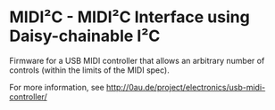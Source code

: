 MIDI²C - MIDI²C Interface using Daisy-chainable I²C
===================

Firmware for a USB MIDI controller that allows an arbitrary
number of controls (within the limits of the MIDI spec).

For more information, see http://0au.de/project/electronics/usb-midi-controller/
